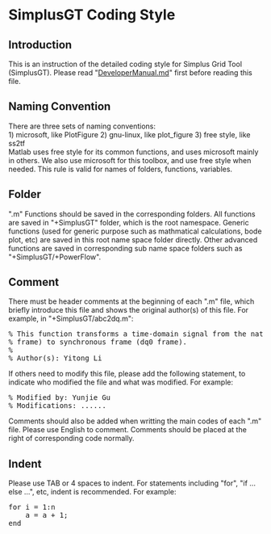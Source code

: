 # SimplusGT Coding Style

## Introduction

This is an instruction of the detailed coding style for Simplus Grid Tool (SimplusGT). Please read "[DeveloperManual.md](https://github.com/Future-Power-Networks/Simplus-Grid-Tool/blob/master/Documentations/DeveloperManual.md)" first before reading this file.

## Naming Convention

There are three sets of naming conventions:  
    1) microsoft, like PlotFigure 
    2) gnu-linux, like plot_figure
    3) free style, like ss2tf  
Matlab uses free style for its common functions, and uses microsoft mainly in others. We also use microsoft for this toolbox, and use free style when needed. This rule is valid for names of folders, functions, variables.

## Folder

".m" Functions should be saved in the corresponding folders. All functions are saved in "+SimplusGT" folder, which is the root namespace. Generic functions (used for generic purpose such as mathmatical calculations, bode plot, etc) are saved in this root name space folder directly. Other advanced functions are saved in corresponding sub name space folders such as "+SimplusGT/+PowerFlow".

## Comment

There must be header comments at the beginning of each ".m" file, which briefly introduce this file and shows the original author(s) of this file. For example, in "+SimplusGT/abc2dq.m":

<pre>
% This function transforms a time-domain signal from the natural frame (abc
% frame) to synchronous frame (dq0 frame).
%
% Author(s): Yitong Li
</pre>

If others need to modify this file, please add the following statement, to indicate who modified the file and what was modified. For example:

<pre>
% Modified by: Yunjie Gu
% Modifications: ......
</pre>

Comments should also be added when writting the main codes of each ".m" file. Please use English to comment. Comments should be placed at the right of corresponding code normally.

## Indent

Please use TAB or 4 spaces to indent. For statements including "for", "if ... else ...", etc, indent is recommended. For example:

<pre>
for i = 1:n
    a = a + 1;
end
</pre>



